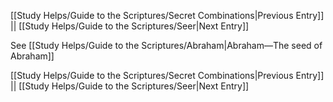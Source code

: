 [[Study Helps/Guide to the Scriptures/Secret Combinations|Previous Entry]]  ||  [[Study Helps/Guide to the Scriptures/Seer|Next Entry]]

 See [[Study Helps/Guide to the Scriptures/Abraham|Abraham—The seed of Abraham]]

[[Study Helps/Guide to the Scriptures/Secret Combinations|Previous Entry]]  ||  [[Study Helps/Guide to the Scriptures/Seer|Next Entry]]